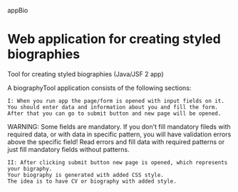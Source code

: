  appBio
# Web application for creating styled biographies

Tool for creating styled biographies (Java/JSF 2 app)

A biographyTool application consists of the following sections:

    I: When you run app the page/form is opened with input fields on it. 
    You should enter data and information about you and fill the form. 
    After that you can go to submit button and new page will be opened.
  
WARNING: Some fields are mandatory. If you don't fill mandatory fileds with required data, 
or with data in specific pattern, you will have validation errors above the specific field! 
Read errors and fill data with required patterns or just fill mandatory fields without patterns.

    II: After clicking submit button new page is opened, which represents your bigraphy. 
    Your biography is generated with added CSS style. 
    The idea is to have CV or biography with added style.

